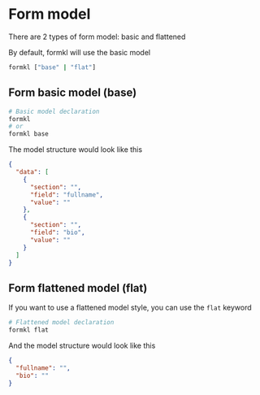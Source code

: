 # Form model

There are 2 types of form model: basic and flattened

By default, formkl will use the basic model

```bash
formkl ["base" | "flat"]
```

## Form basic model (base)
```bash
# Basic model declaration
formkl
# or
formkl base
```

The model structure would look like this

```json
{
  "data": [
    {
      "section": "",
      "field": "fullname",
      "value": ""
    },
    {
      "section": "",
      "field": "bio",
      "value": ""
    }
  ]
}
```

## Form flattened model (flat)

If you want to use a flattened model style, you can use the `flat` keyword

```bash
# Flattened model declaration
formkl flat
```

And the model structure would look like this

```json
{
  "fullname": "",
  "bio": ""
}
```
